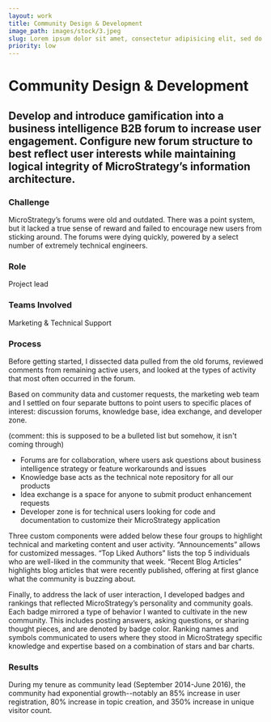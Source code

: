 ```yaml
---
layout: work
title: Community Design & Development
image_path: images/stock/3.jpeg
slug: Lorem ipsum dolor sit amet, consectetur adipisicing elit, sed do eiusmod tempor incididunt ut labore et dolore magna aliqua.
priority: low
---
```


# Community Design & Development
## Develop and introduce gamification into a business intelligence B2B forum to increase user engagement. Configure new forum structure to best reflect user interests while maintaining logical integrity of MicroStrategy’s information architecture. 

### Challenge 
MicroStrategy’s forums were old and outdated. There was a point system, but it lacked a true sense of reward and failed to encourage new users from sticking around. The forums were dying quickly, powered by a select number of extremely technical engineers. 

### Role
Project lead

### Teams Involved 
Marketing & Technical Support 

### Process
Before getting started, I dissected data pulled from the old forums, reviewed comments from remaining active users, and looked at the types of activity that most often occurred in the forum. 

Based on community data and customer requests, the marketing web team and I settled on four separate buttons to point users to specific places of interest: discussion forums, knowledge base, idea exchange, and developer zone. 

(comment: this is supposed to be a bulleted list but somehow, it isn't coming through)

- Forums are for collaboration, where users ask questions about business intelligence strategy or feature workarounds and issues
- Knowledge base acts as the technical note repository for all our products
- Idea exchange is a space for anyone to submit product enhancement requests
- Developer zone is for technical users looking for code and documentation to customize their MicroStrategy application

Three custom components were added below these four groups to highlight technical and marketing content and user activity. “Announcements” allows for customized messages. “Top Liked Authors” lists the top 5 individuals who are well-liked in the community that week. “Recent Blog Articles” highlights blog articles that were recently published, offering at first glance what the community is buzzing about.

Finally, to address the lack of user interaction, I developed badges and rankings that reflected MicroStrategy’s personality and community goals. Each badge mirrored a type of behavior I wanted to cultivate in the new community. This includes posting answers, asking questions, or sharing thought pieces, and are denoted by badge color. Ranking names and symbols communicated to users where they stood in MicroStrategy specific knowledge and expertise based on a combination of stars and bar charts. 

### Results

During my tenure as community lead (September 2014-June 2016), the community had exponential growth--notably an 85% increase in user registration, 80% increase in topic creation, and 350% increase in unique visitor count. 